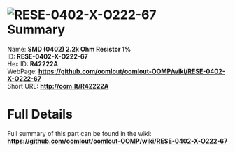 
![RESE-0402-X-O222-67](https://github.com/oomlout/oomlout-OOMP/blob/master/parts/RESE-0402-X-O222-67/RESE-0402-X-O222-67_420.jpg)   
Summary
=================
  
Name: __SMD (0402) 2.2k Ohm Resistor 1%__    
ID: __RESE-0402-X-O222-67__   
Hex ID: __R42222A__   
WebPage: __https://github.com/oomlout/oomlout-OOMP/wiki/RESE-0402-X-O222-67__   
Short URL: __http://oom.lt/R42222A__   

Full Details
==========================
Full summary of this part can be found in the wiki:   
__https://github.com/oomlout/oomlout-OOMP/wiki/RESE-0402-X-O222-67__    

